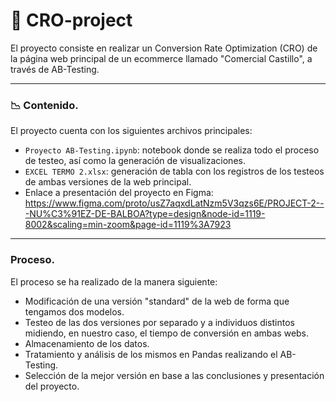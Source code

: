 # 🔄 **CRO-project**

El proyecto consiste en realizar un Conversion Rate Optimization (CRO) de la página web principal de un ecommerce llamado "Comercial Castillo", a través de AB-Testing.

---
### 📉 **Contenido.**

El proyecto cuenta con los siguientes archivos principales:

- `Proyecto AB-Testing.ipynb`: notebook donde se realiza todo el proceso de testeo, así como la generación de visualizaciones.
- `EXCEL TERMO 2.xlsx`: generación de tabla con los registros de los testeos de ambas versiones de la web principal.
- Enlace a presentación del proyecto en Figma:
https://www.figma.com/proto/usZ7aqxdLatNzm5V3qzs6E/PROJECT-2---NU%C3%91EZ-DE-BALBOA?type=design&node-id=1119-8002&scaling=min-zoom&page-id=1119%3A7923

---
### **Proceso.**

El proceso se ha realizado de la manera siguiente:

- Modificación de una versión "standard" de la web de forma que tengamos dos modelos.
- Testeo de las dos versiones por separado y a individuos distintos midiendo, en nuestro caso, el tiempo de conversión en ambas webs.
- Almacenamiento de los datos.
- Tratamiento y análisis de los mismos en Pandas realizando el AB-Testing.
- Selección de la mejor versión en base a las conclusiones y presentación del proyecto.